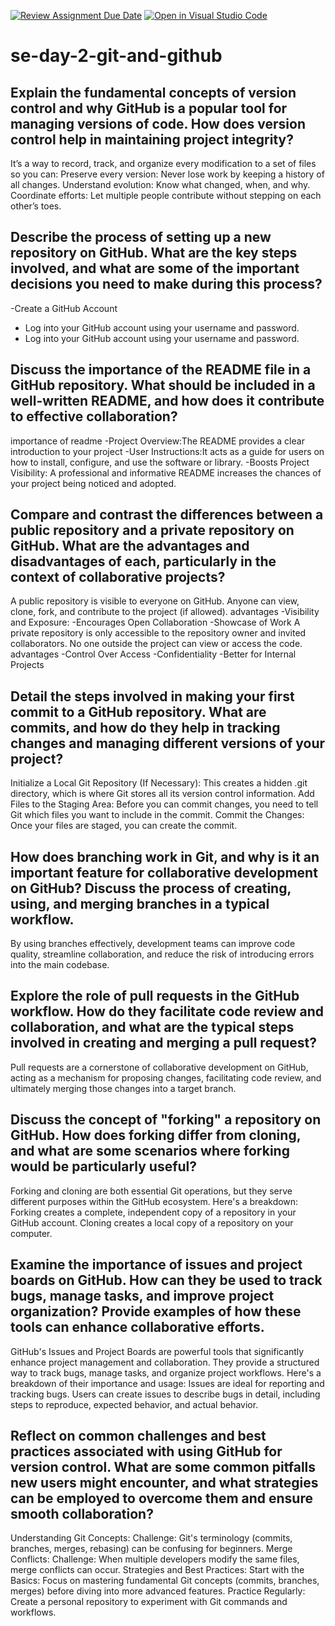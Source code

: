 [![Review Assignment Due Date](https://classroom.github.com/assets/deadline-readme-button-22041afd0340ce965d47ae6ef1cefeee28c7c493a6346c4f15d667ab976d596c.svg)](https://classroom.github.com/a/8wgCKhpZ)
[![Open in Visual Studio Code](https://classroom.github.com/assets/open-in-vscode-2e0aaae1b6195c2367325f4f02e2d04e9abb55f0b24a779b69b11b9e10269abc.svg)](https://classroom.github.com/online_ide?assignment_repo_id=18514718&assignment_repo_type=AssignmentRepo)
# se-day-2-git-and-github
## Explain the fundamental concepts of version control and why GitHub is a popular tool for managing versions of code. How does version control help in maintaining project integrity?

It’s a way to record, track, and organize every modification to a set of files so you can:
    Preserve every version: Never lose work by keeping a history of all changes.
    Understand evolution: Know what changed, when, and why.
    Coordinate efforts: Let multiple people contribute without stepping on each other’s toes.
    
## Describe the process of setting up a new repository on GitHub. What are the key steps involved, and what are some of the important decisions you need to make during this process?
 -Create a GitHub Account 
 - Log into your GitHub account using your username and password.
 - Log into your GitHub account using your username and password.

## Discuss the importance of the README file in a GitHub repository. What should be included in a well-written README, and how does it contribute to effective collaboration?
 importance of readme
 -Project Overview:The README provides a clear introduction to your project
 -User Instructions:It acts as a guide for users on how to install, configure, and use the software or library.
 -Boosts Project Visibility: A professional and informative README increases the chances of your project being noticed and adopted. 
 
## Compare and contrast the differences between a public repository and a private repository on GitHub. What are the advantages and disadvantages of each, particularly in the context of collaborative projects?
A public repository is visible to everyone on GitHub. Anyone can view, clone, fork, and contribute to the project (if allowed).
 advantages
 -Visibility and Exposure:
 -Encourages Open Collaboration
 -Showcase of Work
 A private repository is only accessible to the repository owner and invited collaborators. No one outside the project can view or access the code.
   advantages
-Control Over Access
-Confidentiality
-Better for Internal Projects

 ## Detail the steps involved in making your first commit to a GitHub repository. What are commits, and how do they help in tracking changes and managing different versions of your project?
  Initialize a Local Git Repository (If Necessary): This creates a hidden .git directory, which is where Git stores all its version control information.
  Add Files to the Staging Area:
    Before you can commit changes, you need to tell Git which files you want to include in the commit.
  Commit the Changes:
    Once your files are staged, you can create the commit.

## How does branching work in Git, and why is it an important feature for collaborative development on GitHub? Discuss the process of creating, using, and merging branches in a typical workflow.
By using branches effectively, development teams can improve code quality, streamline collaboration, and reduce the risk of introducing errors into the main codebase.

## Explore the role of pull requests in the GitHub workflow. How do they facilitate code review and collaboration, and what are the typical steps involved in creating and merging a pull request?
 Pull requests are a cornerstone of collaborative development on GitHub, acting as a mechanism for proposing changes, facilitating code review, and ultimately merging those changes into a target branch.
 
## Discuss the concept of "forking" a repository on GitHub. How does forking differ from cloning, and what are some scenarios where forking would be particularly useful?
  Forking and cloning are both essential Git operations, but they serve different purposes within the GitHub ecosystem. Here's a breakdown:
   Forking creates a complete, independent copy of a repository in your GitHub account.
   Cloning creates a local copy of a repository on your computer.
   
## Examine the importance of issues and project boards on GitHub. How can they be used to track bugs, manage tasks, and improve project organization? Provide examples of how these tools can enhance collaborative efforts.
  GitHub's Issues and Project Boards are powerful tools that significantly enhance project management and collaboration. They provide a structured way to track bugs, manage tasks, and organize project workflows. Here's a breakdown of their importance and usage:
   Issues are ideal for reporting and tracking bugs. Users can create issues to describe bugs in detail, including steps to reproduce, expected behavior, and actual behavior.
   
## Reflect on common challenges and best practices associated with using GitHub for version control. What are some common pitfalls new users might encounter, and what strategies can be employed to overcome them and ensure smooth collaboration?
  Understanding Git Concepts:
    Challenge: Git's terminology (commits, branches, merges, rebasing) can be confusing for beginners.
Merge Conflicts:
    Challenge: When multiple developers modify the same files, merge conflicts can occur. 
    Strategies and Best Practices:
    Start with the Basics:
     Focus on mastering fundamental Git concepts (commits, branches, merges) before diving into more advanced features.
    Practice Regularly:
    Create a personal repository to experiment with Git commands and workflows.
